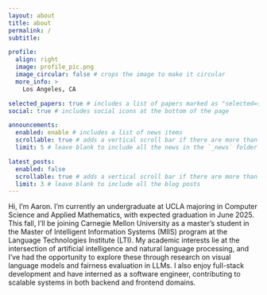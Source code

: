 ```yaml
---
layout: about
title: about
permalink: /
subtitle: 

profile:
  align: right
  image: profile_pic.png
  image_circular: false # crops the image to make it circular
  more_info: >
    Los Angeles, CA

selected_papers: true # includes a list of papers marked as "selected={true}"
social: true # includes social icons at the bottom of the page

announcements:
  enabled: enable # includes a list of news items
  scrollable: true # adds a vertical scroll bar if there are more than 3 news items
  limit: 5 # leave blank to include all the news in the `_news` folder

latest_posts:
  enabled: false
  scrollable: true # adds a vertical scroll bar if there are more than 3 new posts items
  limit: 3 # leave blank to include all the blog posts
---
```


Hi, I’m Aaron. I’m currently an undergraduate at UCLA majoring in Computer Science and Applied Mathematics, with expected graduation in June 2025. This fall, I’ll be joining Carnegie Mellon University as a master’s student in the Master of Intelligent Information Systems (MIIS) program at the Language Technologies Institute (LTI). My academic interests lie at the intersection of artificial intelligence and natural language processing, and I’ve had the opportunity to explore these through research on visual language models and fairness evaluation in LLMs. I also enjoy full-stack development and have interned as a software engineer, contributing to scalable systems in both backend and frontend domains.



<!-- Write your biography here. Tell the world about yourself. Link to your favorite [subreddit](http://reddit.com). You can put a picture in, too. The code is already in, just name your picture `prof_pic.jpg` and put it in the `img/` folder.

Put your address / P.O. box / other info right below your picture. You can also disable any of these elements by editing `profile` property of the YAML header of your `_pages/about.md`. Edit `_bibliography/papers.bib` and Jekyll will render your [publications page](/al-folio/publications/) automatically.

Link to your social media connections, too. This theme is set up to use [Font Awesome icons](https://fontawesome.com/) and [Academicons](https://jpswalsh.github.io/academicons/), like the ones below. Add your Facebook, Twitter, LinkedIn, Google Scholar, or just disable all of them. -->
